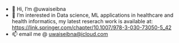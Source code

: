 - 👋 Hi, I’m @uwaiseibna
- 👀 I’m interested in Data science, ML applications in healthcare and health informatics, my latest reserach work is available at: https://link.springer.com/chapter/10.1007/978-3-030-73050-5_42
- 📫 email me @ uwaiseibna@icloud.com

<!---
uwaiseibna/uwaiseibna is a ✨ special ✨ repository because its `README.md` (this file) appears on your GitHub profile.
You can click the Preview link to take a look at your changes.
--->
